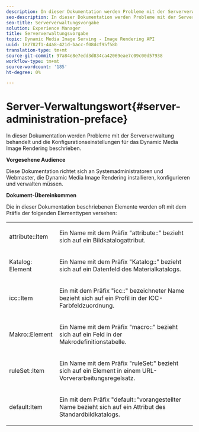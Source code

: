 ```yaml
---
description: In dieser Dokumentation werden Probleme mit der Serververwaltung behandelt und die Konfigurationseinstellungen für das Dynamic Media Image Rendering beschrieben.
seo-description: In dieser Dokumentation werden Probleme mit der Serververwaltung behandelt und die Konfigurationseinstellungen für das Dynamic Media Image Rendering beschrieben.
seo-title: Serververwaltungsvorgabe
solution: Experience Manager
title: Serververwaltungsvorgabe
topic: Dynamic Media Image Serving - Image Rendering API
uuid: 182782f1-44a8-421d-bacc-f08dcf95f58b
translation-type: tm+mt
source-git-commit: 97a84e8e7edd3d834ca42069eae7c09c00d57938
workflow-type: tm+mt
source-wordcount: '185'
ht-degree: 0%

---
```



# Server-Verwaltungswort{#server-administration-preface}

In dieser Dokumentation werden Probleme mit der Serververwaltung behandelt und die Konfigurationseinstellungen für das Dynamic Media Image Rendering beschrieben.

**Vorgesehene Audience**

Diese Dokumentation richtet sich an Systemadministratoren und Webmaster, die Dynamic Media Image Rendering installieren, konfigurieren und verwalten müssen.

**Dokument-Übereinkommen**

Die in dieser Dokumentation beschriebenen Elemente werden oft mit dem Präfix der folgenden Elementtypen versehen:

<table id="simpletable_E96BA470B3CE4266A9E6ED0440A56C40"> 
 <tr class="strow"> 
  <td class="stentry"> <p>attribute::Item </p></td> 
  <td class="stentry"> <p>Ein Name mit dem Präfix "attribute::" bezieht sich auf ein Bildkatalogattribut. </p></td> 
 </tr> 
 <tr class="strow"> 
  <td class="stentry"> <p>Katalog: Element </p></td> 
  <td class="stentry"> <p>Ein Name mit dem Präfix "Katalog::" bezieht sich auf ein Datenfeld des Materialkatalogs. </p></td> 
 </tr> 
 <tr class="strow"> 
  <td class="stentry"> <p>icc::Item </p></td> 
  <td class="stentry"> <p>Ein mit dem Präfix "icc::" bezeichneter Name bezieht sich auf ein Profil in der ICC-Farbfeldzuordnung. </p></td> 
 </tr> 
 <tr class="strow"> 
  <td class="stentry"> <p>Makro::Element </p></td> 
  <td class="stentry"> <p>Ein Name mit dem Präfix "macro::" bezieht sich auf ein Feld in der Makrodefinitionstabelle. </p></td> 
 </tr> 
 <tr class="strow"> 
  <td class="stentry"> <p>ruleSet::Item </p></td> 
  <td class="stentry"> <p>Ein Name mit dem Präfix "ruleSet:" bezieht sich auf ein Element in einem URL-Vorverarbeitungsregelsatz. </p></td> 
 </tr> 
 <tr class="strow"> 
  <td class="stentry"> <p>default:Item </p></td> 
  <td class="stentry"> <p>Ein mit dem Präfix "default::"vorangestellter Name bezieht sich auf ein Attribut des Standardbildkatalogs. </p></td> 
 </tr> 
</table>


